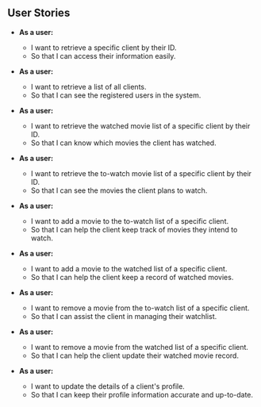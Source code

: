 ## User Stories

- **As a user:**
  - I want to retrieve a specific client by their ID.
  - So that I can access their information easily.

- **As a user:**
  - I want to retrieve a list of all clients.
  - So that I can see the registered users in the system.

- **As a user:**
  - I want to retrieve the watched movie list of a specific client by their ID.
  - So that I can know which movies the client has watched.

- **As a user:**
  - I want to retrieve the to-watch movie list of a specific client by their ID.
  - So that I can see the movies the client plans to watch.

- **As a user:**
  - I want to add a movie to the to-watch list of a specific client.
  - So that I can help the client keep track of movies they intend to watch.

- **As a user:**
  - I want to add a movie to the watched list of a specific client.
  - So that I can help the client keep a record of watched movies.

- **As a user:**
  - I want to remove a movie from the to-watch list of a specific client.
  - So that I can assist the client in managing their watchlist.

- **As a user:**
  - I want to remove a movie from the watched list of a specific client.
  - So that I can help the client update their watched movie record.

- **As a user:**
  - I want to update the details of a client's profile.
  - So that I can keep their profile information accurate and up-to-date.
